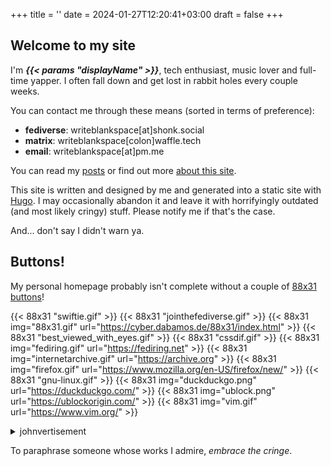 +++
title = ''
date = 2024-01-27T12:20:41+03:00
draft = false
+++

## Welcome to my site

I'm ***{{< params "displayName" >}}***, tech enthusiast, music lover and full-time yapper. I often fall down and get lost in rabbit holes every couple weeks.

You can contact me through these means (sorted in terms of preference):

- **fediverse**: writeblankspace[at]shonk.social
- **matrix**: writeblankspace[colon]waffle.tech
- **email**: writeblankspace[at]pm.me

You can read my [posts](posts/) or find out more [about this site](posts/about/).

This site is written and designed by me and generated into a static site with [Hugo](https://gohugo.io). I may occasionally abandon it and leave it with horrifyingly outdated (and most likely cringy) stuff. Please notify me if that's the case.

And... don't say I didn't warn ya.

## Buttons!

My personal homepage probably isn't complete without a couple of [88x31 buttons](posts/88x31-buttons)!

{{< 88x31 "swiftie.gif" >}}
{{< 88x31 "jointhefediverse.gif" >}}
{{< 88x31 img="88x31.gif" url="https://cyber.dabamos.de/88x31/index.html" >}}
{{< 88x31 "best_viewed_with_eyes.gif" >}}
{{< 88x31 "cssdif.gif" >}}
{{< 88x31 img="fediring.gif" url="https://fediring.net" >}}
{{< 88x31 img="internetarchive.gif" url="https://archive.org" >}}
{{< 88x31 img="firefox.gif" url="https://www.mozilla.org/en-US/firefox/new/" >}}
{{< 88x31 "gnu-linux.gif" >}}
{{< 88x31 img="duckduckgo.png" url="https://duckduckgo.com/" >}}
{{< 88x31 img="ublock.png" url="https://ublockorigin.com/" >}}
{{< 88x31 img="vim.gif" url="https://www.vim.org/" >}}

<details>
    <summary>johnvertisement</summary>
    <iframe src="https://john.citrons.xyz/embed?ref={{< params "baseURL" >}}" style="margin-left:auto;display:block;margin-right:auto;max-width:732px;width:100%;height:94px;border:none;"></iframe>
</details>


To paraphrase someone whose works I admire, *embrace the cringe*.
